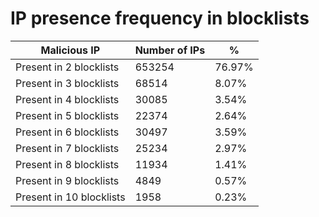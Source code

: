 # IP presence frequency in blocklists
| Malicious IP | Number of IPs | % |
|----|----|----|
| Present in 2 blocklists | 653254 | 76.97% |
| Present in 3 blocklists | 68514 | 8.07% |
| Present in 4 blocklists | 30085 | 3.54% |
| Present in 5 blocklists | 22374 | 2.64% |
| Present in 6 blocklists | 30497 | 3.59% |
| Present in 7 blocklists | 25234 | 2.97% |
| Present in 8 blocklists | 11934 | 1.41% |
| Present in 9 blocklists | 4849 | 0.57% |
| Present in 10 blocklists | 1958 | 0.23% |
